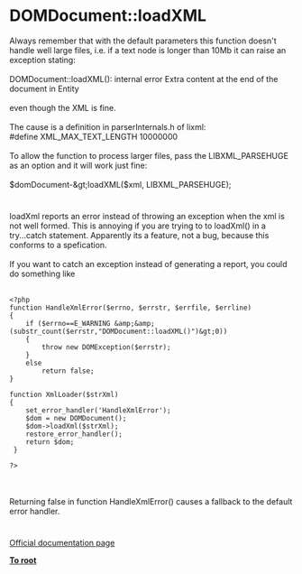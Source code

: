 # DOMDocument::loadXML



Always remember that with the default parameters this function doesn&apos;t handle well large files, i.e. if a text node is longer than 10Mb it can raise an exception stating:<br><br>DOMDocument::loadXML(): internal error Extra content at the end of the document in Entity<br><br>even though the XML is fine.<br><br>The cause is a definition in parserInternals.h of lixml:<br>#define XML_MAX_TEXT_LENGTH 10000000<br><br>To allow the function to process larger files, pass the LIBXML_PARSEHUGE as an option and it will work just fine:<br><br>$domDocument-&gt;loadXML($xml, LIBXML_PARSEHUGE);  

#

loadXml reports an error instead of throwing an exception when the xml is not well formed. This is annoying if you are trying to to loadXml() in a try...catch statement. Apparently its a feature, not a bug, because this conforms to a spefication. <br><br>If you want to catch an exception instead of generating a report, you could do something like<br><br>

```
<?php
function HandleXmlError($errno, $errstr, $errfile, $errline)
{
    if ($errno==E_WARNING &amp;&amp; (substr_count($errstr,"DOMDocument::loadXML()")&gt;0))
    {
        throw new DOMException($errstr);
    }
    else 
        return false;
}

function XmlLoader($strXml)
{
    set_error_handler('HandleXmlError');
    $dom = new DOMDocument();
    $dom->loadXml($strXml);    
    restore_error_handler();
    return $dom;
 }

?>
```
<br><br>Returning false in function HandleXmlError() causes a fallback to the default error handler.  

#

[Official documentation page](https://www.php.net/manual/en/domdocument.loadxml.php)

**[To root](/README.md)**